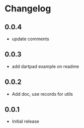# Changelog

## 0.0.4

* update comments

## 0.0.3

* add dartpad example on readme

## 0.0.2

* Add doc, use records for utils

## 0.0.1

* Initial release
